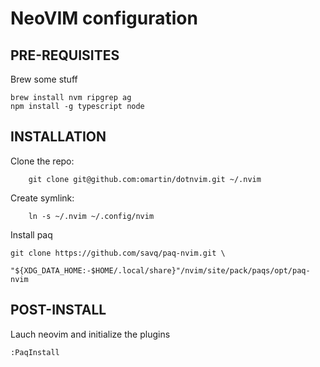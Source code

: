 # NeoVIM configuration

## PRE-REQUISITES
Brew some stuff
```
brew install nvm ripgrep ag
npm install -g typescript node
```

## INSTALLATION
Clone the repo:
```
    git clone git@github.com:omartin/dotnvim.git ~/.nvim
```

Create symlink:
```
    ln -s ~/.nvim ~/.config/nvim
```

Install paq
```
git clone https://github.com/savq/paq-nvim.git \
    "${XDG_DATA_HOME:-$HOME/.local/share}"/nvim/site/pack/paqs/opt/paq-nvim
```

## POST-INSTALL
Lauch neovim and initialize the plugins
```
:PaqInstall
```
